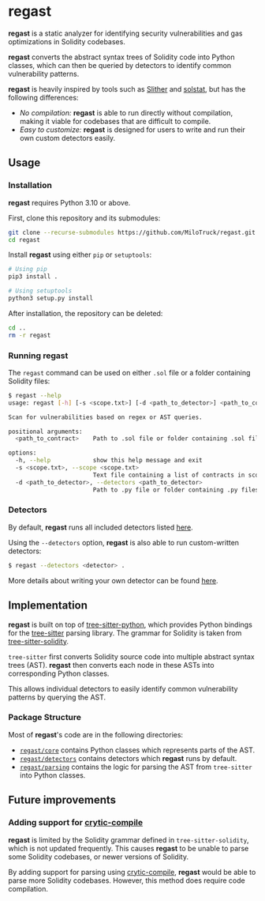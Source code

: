 # regast
**regast** is a static analyzer for identifying security vulnerabilities and gas optimizations in Solidity codebases.

**regast** converts the abstract syntax trees of Solidity code into Python classes, which can then be queried by detectors to identify common vulnerability patterns.

**regast** is heavily inspired by tools such as [Slither](https://github.com/crytic/slither) and [solstat](https://github.com/0xKitsune/solstat), but has the following differences:
* *No compilation:* **regast** is able to run directly without compilation, making it viable for codebases that are difficult to compile.
* *Easy to customize:* **regast** is designed for users to write and run their own custom detectors easily.

## Usage

### Installation
**regast** requires Python 3.10 or above.

First, clone this repository and its submodules:
```sh
git clone --recurse-submodules https://github.com/MiloTruck/regast.git
cd regast
```

Install **regast** using either `pip` or `setuptools`:
```sh
# Using pip
pip3 install .

# Using setuptools
python3 setup.py install
```

After installation, the repository can be deleted:
```sh
cd ..
rm -r regast
```

### Running **regast**
The `regast` command can be used on either `.sol` file or a folder containing Solidity files:
```sh
$ regast --help
usage: regast [-h] [-s <scope.txt>] [-d <path_to_detector>] <path_to_contract>

Scan for vulnerabilities based on regex or AST queries.

positional arguments:
  <path_to_contract>    Path to .sol file or folder containing .sol files to scan

options:
  -h, --help            show this help message and exit
  -s <scope.txt>, --scope <scope.txt>
                        Text file containing a list of contracts in scope
  -d <path_to_detector>, --detectors <path_to_detector>
                        Path to .py file or folder containing .py files which implement detectors
```

### Detectors
By default, **regast** runs all included detectors listed [here]().

Using the `--detectors` option, **regast** is also able to run custom-written detectors:
```sh
$ regast --detectors <detector> .
```

More details about writing your own detector can be found [here]().

## Implementation
**regast** is built on top of [tree-sitter-python](https://github.com/tree-sitter/tree-sitter-python), which provides Python bindings for the [tree-sitter](https://tree-sitter.github.io/tree-sitter/) parsing library. The grammar for Solidity is taken from [tree-sitter-solidity](https://github.com/JoranHonig/tree-sitter-solidity).

`tree-sitter` first converts Solidity source code into multiple abstract syntax trees (AST). **regast** then converts each node in these ASTs into corresponding Python classes.

This allows individual detectors to easily identify common vulnerability patterns by querying the AST.

### Package Structure
Most of **regast**'s code are in the following directories:
* [`regast/core`](https://github.com/MiloTruck/regast/tree/main/regast/core) contains Python classes which represents parts of the AST.
* [`regast/detectors`](https://github.com/MiloTruck/regast/tree/main/regast/detectors) contains detectors which **regast** runs by default.
* [`regast/parsing`](https://github.com/MiloTruck/regast/tree/main/regast/parsing) contains the logic for parsing the AST from `tree-sitter` into Python classes. 

## Future improvements
### Adding support for [crytic-compile](https://github.com/crytic/crytic-compile)
**regast** is limited by the Solidity grammar defined in  `tree-sitter-solidity`, which is not updated frequently. This causes **regast** to be unable to parse some Solidity codebases, or newer versions of Solidity. 

By adding support for parsing using [crytic-compile](https://github.com/crytic/crytic-compile), **regast** would be able to parse more Solidity codebases. However, this method does require code compilation.